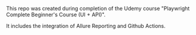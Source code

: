 This repo was created during completion of the Udemy course "Playwright Complete Beginner's Course (UI + API)".

It includes the integration of Allure Reporting and Github Actions. 
